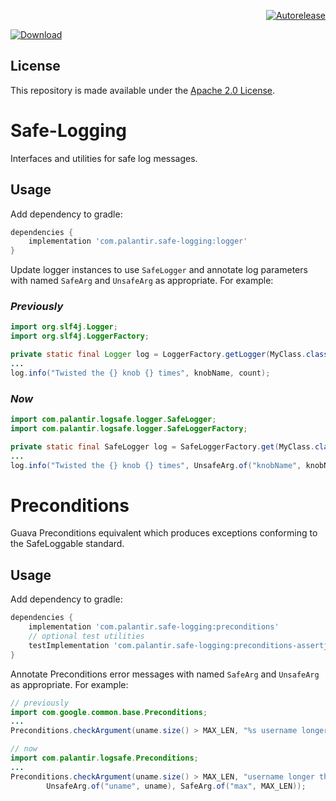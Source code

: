 <p align="right">
<a href="https://autorelease.general.dmz.palantir.tech/palantir/safe-logging"><img src="https://img.shields.io/badge/Perform%20an-Autorelease-success.svg" alt="Autorelease"></a>
</p>

[ ![Download](https://api.bintray.com/packages/palantir/releases/safe-logging/images/download.svg) ](https://bintray.com/palantir/releases/safe-logging/_latestVersion)

License
-------
This repository is made available under the [Apache 2.0 License](http://www.apache.org/licenses/LICENSE-2.0).

Safe-Logging
=============
Interfaces and utilities for safe log messages.

Usage
-----

Add dependency to gradle:

```gradle
dependencies {
    implementation 'com.palantir.safe-logging:logger'
}
```

Update logger instances to use `SafeLogger` and annotate log parameters with
named `SafeArg` and `UnsafeArg` as appropriate.  For example:

### _Previously_
```java
import org.slf4j.Logger;
import org.slf4j.LoggerFactory;

private static final Logger log = LoggerFactory.getLogger(MyClass.class);
...
log.info("Twisted the {} knob {} times", knobName, count);
```

### _Now_
```java
import com.palantir.logsafe.logger.SafeLogger;
import com.palantir.logsafe.logger.SafeLoggerFactory;

private static final SafeLogger log = SafeLoggerFactory.get(MyClass.class);
...
log.info("Twisted the {} knob {} times", UnsafeArg.of("knobName", knobName), SafeArg.of("count", count));
```

Preconditions
=============
Guava Preconditions equivalent which produces exceptions conforming to the SafeLoggable standard.

Usage
-----

Add dependency to gradle:

```gradle
dependencies {
    implementation 'com.palantir.safe-logging:preconditions'
    // optional test utilities
    testImplementation 'com.palantir.safe-logging:preconditions-assertj'
}
```

Annotate Preconditions error messages with named `SafeArg` and `UnsafeArg` as appropriate.  For example:

```java
// previously
import com.google.common.base.Preconditions;
...
Preconditions.checkArgument(uname.size() > MAX_LEN, "%s username longer than max %s", uname, MAX_LEN);

// now
import com.palantir.logsafe.Preconditions;
...
Preconditions.checkArgument(uname.size() > MAX_LEN, "username longer than max",
        UnsafeArg.of("uname", uname), SafeArg.of("max", MAX_LEN));
```
